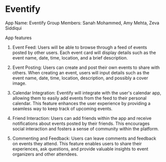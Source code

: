 # Eventify

App Name: Eventify 
Group Members: Sanah Mohammed, Amy Mehta, Zeva Siddiqui 

App features 
1. Event Feed: Users will be able to browse through a feed of events posted by other users. Each event card will display details such as the event name, date, time, location, and a brief description.

2. Event Posting: Users can create and post their own events to share with others. When creating an event, users will input details such as the event name, date, time, location, description, and possibly a cover image.

3. Calendar Integration: Eventify will integrate with the user's calendar app, allowing them to easily add events from the feed to their personal calendar. This feature enhances the user experience by providing a seamless way to keep track of upcoming events.

4. Friend Interaction: Users can add friends within the app and receive notifications about events posted by their friends. This encourages social interaction and fosters a sense of community within the platform.

5. Commenting and Feedback: Users can leave comments and feedback on events they attend. This feature enables users to share their experiences, ask questions, and provide valuable insights to event organizers and other attendees.
